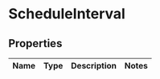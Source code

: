 # ScheduleInterval

## Properties
Name | Type | Description | Notes
------------ | ------------- | ------------- | -------------
